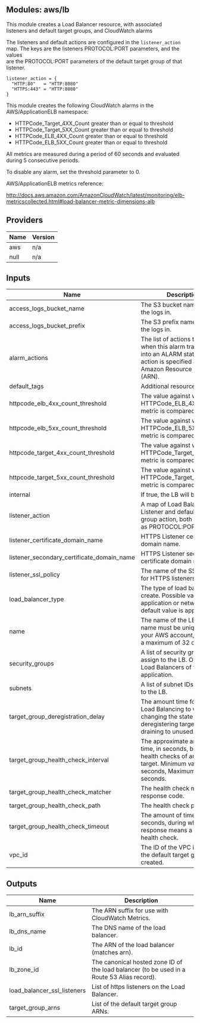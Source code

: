 ## Modules: aws/lb

This module creates a Load Balancer resource, with associated  
listeners and default target groups, and CloudWatch alarms

The listeners and default actions are configured in the `listener_action`  
map. The keys are the listeners PROTOCOL:PORT parameters, and the values  
are the PROTOCOL:PORT parameters of the default target group of that listener.

```
listener_action = {
  "HTTP:80"   = "HTTP:8080"
  "HTTPS:443" = "HTTP:8080"
}
```

This module creates the following CloudWatch alarms in the  
AWS/ApplicationELB namespace:

  - HTTPCode\_Target\_4XX\_Count greater than or equal to threshold
  - HTTPCode\_Target\_5XX\_Count greater than or equal to threshold
  - HTTPCode\_ELB\_4XX\_Count greater than or equal to threshold
  - HTTPCode\_ELB\_5XX\_Count greater than or equal to threshold

All metrics are measured during a period of 60 seconds and evaluated  
during 5 consecutive periods.

To disable any alarm, set the threshold parameter to 0.

AWS/ApplicationELB metrics reference:

http://docs.aws.amazon.com/AmazonCloudWatch/latest/monitoring/elb-metricscollected.html#load-balancer-metric-dimensions-alb

## Providers

| Name | Version |
|------|---------|
| aws | n/a |
| null | n/a |

## Inputs

| Name | Description | Type | Default | Required |
|------|-------------|------|---------|:-----:|
| access\_logs\_bucket\_name | The S3 bucket name to store the logs in. | `string` | n/a | yes |
| access\_logs\_bucket\_prefix | The S3 prefix name to store the logs in. | `string` | `""` | no |
| alarm\_actions | The list of actions to execute when this alarm transitions into an ALARM state. Each action is specified as an Amazon Resource Number (ARN). | `list` | `[]` | no |
| default\_tags | Additional resource tags | `map` | `{}` | no |
| httpcode\_elb\_4xx\_count\_threshold | The value against which the HTTPCode\_ELB\_4XX\_Count metric is compared. | `string` | `"0"` | no |
| httpcode\_elb\_5xx\_count\_threshold | The value against which the HTTPCode\_ELB\_5XX\_Count metric is compared. | `string` | `"80"` | no |
| httpcode\_target\_4xx\_count\_threshold | The value against which the HTTPCode\_Target\_4XX\_Count metric is compared. | `string` | `"0"` | no |
| httpcode\_target\_5xx\_count\_threshold | The value against which the HTTPCode\_Target\_5XX\_Count metric is compared. | `string` | `"80"` | no |
| internal | If true, the LB will be internal. | `string` | `true` | no |
| listener\_action | A map of Load Balancer Listener and default target group action, both specified as PROTOCOL:PORT. | `map` | n/a | yes |
| listener\_certificate\_domain\_name | HTTPS Listener certificate domain name. | `string` | `""` | no |
| listener\_secondary\_certificate\_domain\_name | HTTPS Listener secondary certificate domain name. | `string` | `""` | no |
| listener\_ssl\_policy | The name of the SSL Policy for HTTPS listeners. | `string` | `"ELBSecurityPolicy-2016-08"` | no |
| load\_balancer\_type | The type of load balancer to create. Possible values are application or network. The default value is application. | `string` | `"application"` | no |
| name | The name of the LB. This name must be unique within your AWS account, can have a maximum of 32 characters. | `string` | n/a | yes |
| security\_groups | A list of security group IDs to assign to the LB. Only valid for Load Balancers of type application. | `list` | `[]` | no |
| subnets | A list of subnet IDs to attach to the LB. | `list` | n/a | yes |
| target\_group\_deregistration\_delay | The amount time for Elastic Load Balancing to wait before changing the state of a deregistering target from draining to unused. | `string` | `300` | no |
| target\_group\_health\_check\_interval | The approximate amount of time, in seconds, between health checks of an individual target. Minimum value 5 seconds, Maximum value 300 seconds. | `string` | `30` | no |
| target\_group\_health\_check\_matcher | The health check match response code. | `string` | `"200"` | no |
| target\_group\_health\_check\_path | The health check path. | `string` | `"/_healthcheck"` | no |
| target\_group\_health\_check\_timeout | The amount of time, in seconds, during which no response means a failed health check. | `string` | `5` | no |
| vpc\_id | The ID of the VPC in which the default target groups are created. | `string` | n/a | yes |

## Outputs

| Name | Description |
|------|-------------|
| lb\_arn\_suffix | The ARN suffix for use with CloudWatch Metrics. |
| lb\_dns\_name | The DNS name of the load balancer. |
| lb\_id | The ARN of the load balancer (matches arn). |
| lb\_zone\_id | The canonical hosted zone ID of the load balancer (to be used in a Route 53 Alias record). |
| load\_balancer\_ssl\_listeners | List of https listeners on the Load Balancer. |
| target\_group\_arns | List of the default target group ARNs. |

